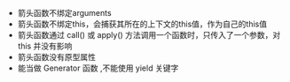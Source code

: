 ﻿+ 箭头函数不绑定arguments
+ 箭头函数不绑定this，会捕获其所在的上下文的this值，作为自己的this值
+ 箭头函数通过 call()  或   apply() 方法调用一个函数时，只传入了一个参数，对 this 并没有影响
+ 箭头函数没有原型属性
+ 能当做 Generator 函数 ,不能使用 yield 关键字